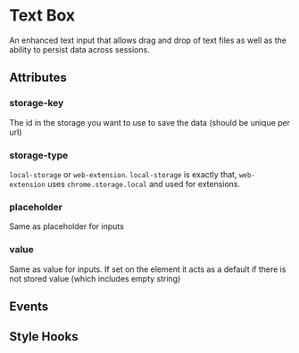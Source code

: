 # Text Box

An enhanced text input that allows drag and drop of text files as well as the ability to persist data across sessions.

## Attributes

### storage-key

The id in the storage you want to use to save the data (should be unique per url)

### storage-type

`local-storage` or `web-extension`.  `local-storage` is exactly that, `web-extension` uses `chrome.storage.local` and used for extensions.

### placeholder

Same as placeholder for inputs

### value

Same as value for inputs.  If set on the element it acts as a default if there is not stored value (which includes empty string)

## Events

## Style Hooks